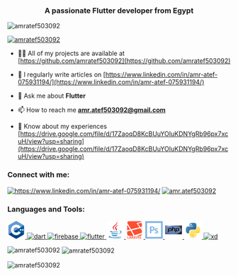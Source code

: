 <h3 align="center">A passionate Flutter developer from Egypt</h3>

<p align="left"> <img src="https://komarev.com/ghpvc/?username=amratef503092&label=Profile%20views&color=0e75b6&style=flat" alt="amratef503092" /> </p>

<p align="left"> <a href="https://github.com/ryo-ma/github-profile-trophy"><img src="https://github-profile-trophy.vercel.app/?username=amratef503092" alt="amratef503092" /></a> </p>

- 👨‍💻 All of my projects are available at [https://github.com/amratef503092](https://github.com/amratef503092)

- 📝 I regularly write articles on [https://www.linkedin.com/in/amr-atef-075931194/](https://www.linkedin.com/in/amr-atef-075931194/)

- 💬 Ask me about **Flutter**

- 📫 How to reach me **amr.atef503092@gmail.com**

- 📄 Know about my experiences [https://drive.google.com/file/d/17ZaoqD8KcBUuYOIuKDNYgRb96px7xcuH/view?usp=sharing](https://drive.google.com/file/d/17ZaoqD8KcBUuYOIuKDNYgRb96px7xcuH/view?usp=sharing)

<h3 align="left">Connect with me:</h3>
<p align="left">
<a href="https://linkedin.com/in/https://www.linkedin.com/in/amr-atef-075931194/" target="blank"><img align="center" src="https://raw.githubusercontent.com/rahuldkjain/github-profile-readme-generator/master/src/images/icons/Social/linked-in-alt.svg" alt="https://www.linkedin.com/in/amr-atef-075931194/" height="30" width="40" /></a>
<a href="https://fb.com/amr.atef503092" target="blank"><img align="center" src="https://raw.githubusercontent.com/rahuldkjain/github-profile-readme-generator/master/src/images/icons/Social/facebook.svg" alt="amr.atef503092" height="30" width="40" /></a>
</p>

<h3 align="left">Languages and Tools:</h3>
<p align="left"> <a href="https://www.w3schools.com/cpp/" target="_blank" rel="noreferrer"> <img src="https://raw.githubusercontent.com/devicons/devicon/master/icons/cplusplus/cplusplus-original.svg" alt="cplusplus" width="40" height="40"/> </a> <a href="https://dart.dev" target="_blank" rel="noreferrer"> <img src="https://www.vectorlogo.zone/logos/dartlang/dartlang-icon.svg" alt="dart" width="40" height="40"/> </a> <a href="https://firebase.google.com/" target="_blank" rel="noreferrer"> <img src="https://www.vectorlogo.zone/logos/firebase/firebase-icon.svg" alt="firebase" width="40" height="40"/> </a> <a href="https://flutter.dev" target="_blank" rel="noreferrer"> <img src="https://www.vectorlogo.zone/logos/flutterio/flutterio-icon.svg" alt="flutter" width="40" height="40"/> </a> <a href="https://www.java.com" target="_blank" rel="noreferrer"> <img src="https://raw.githubusercontent.com/devicons/devicon/master/icons/java/java-original.svg" alt="java" width="40" height="40"/> </a> <a href="https://laravel.com/" target="_blank" rel="noreferrer"> <img src="https://raw.githubusercontent.com/devicons/devicon/master/icons/laravel/laravel-plain-wordmark.svg" alt="laravel" width="40" height="40"/> </a> <a href="https://www.photoshop.com/en" target="_blank" rel="noreferrer"> <img src="https://raw.githubusercontent.com/devicons/devicon/master/icons/photoshop/photoshop-line.svg" alt="photoshop" width="40" height="40"/> </a> <a href="https://www.php.net" target="_blank" rel="noreferrer"> <img src="https://raw.githubusercontent.com/devicons/devicon/master/icons/php/php-original.svg" alt="php" width="40" height="40"/> </a> <a href="https://www.python.org" target="_blank" rel="noreferrer"> <img src="https://raw.githubusercontent.com/devicons/devicon/master/icons/python/python-original.svg" alt="python" width="40" height="40"/> </a> <a href="https://www.adobe.com/products/xd.html" target="_blank" rel="noreferrer"> <img src="https://cdn.worldvectorlogo.com/logos/adobe-xd.svg" alt="xd" width="40" height="40"/> </a> </p>

<p><img align="left" src="https://github-readme-stats.vercel.app/api/top-langs?username=amratef503092&show_icons=true&locale=en&layout=compact" alt="amratef503092" /></p>

<p>&nbsp;<img align="center" src="https://github-readme-stats.vercel.app/api?username=amratef503092&show_icons=true&locale=en" alt="amratef503092" /></p>

<p><img align="center" src="https://github-readme-streak-stats.herokuapp.com/?user=amratef503092&" alt="amratef503092" /></p>
